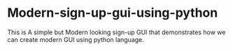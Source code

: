 # Modern-sign-up-gui-using-python
This is A simple but Modern looking sign-up GUI that demonstrates how we can create modern GUI using python language.

